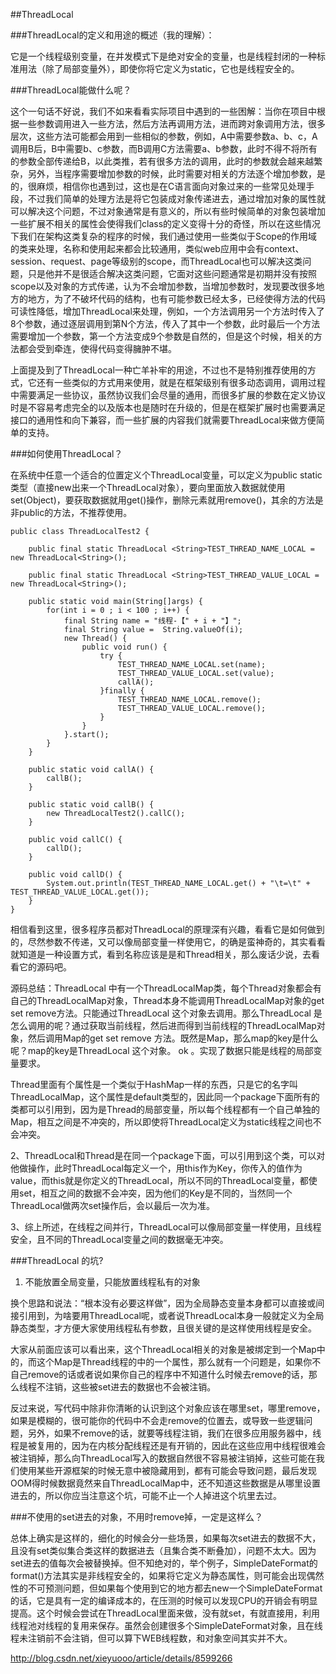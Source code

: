 

##ThreadLocal

###ThreadLocal的定义和用途的概述（我的理解）：

它是一个线程级别变量，在并发模式下是绝对安全的变量，也是线程封闭的一种标准用法（除了局部变量外），即使你将它定义为static，它也是线程安全的。



###ThreadLocal能做什么呢？

这个一句话不好说，我们不如来看看实际项目中遇到的一些困解：当你在项目中根据一些参数调用进入一些方法，然后方法再调用方法，进而跨对象调用方法，很多层次，这些方法可能都会用到一些相似的参数，例如，A中需要参数a、b、c，A调用B后，B中需要b、c参数，而B调用C方法需要a、b参数，此时不得不将所有的参数全部传递给B，以此类推，若有很多方法的调用，此时的参数就会越来越繁杂，另外，当程序需要增加参数的时候，此时需要对相关的方法逐个增加参数，是的，很麻烦，相信你也遇到过，这也是在C语言面向对象过来的一些常见处理手段，不过我们简单的处理方法是将它包装成对象传递进去，通过增加对象的属性就可以解决这个问题，不过对象通常是有意义的，所以有些时候简单的对象包装增加一些扩展不相关的属性会使得我们class的定义变得十分的奇怪，所以在这些情况下我们在架构这类复杂的程序的时候，我们通过使用一些类似于Scope的作用域的类来处理，名称和使用起来都会比较通用，类似web应用中会有context、session、request、page等级别的scope，而ThreadLocal也可以解决这类问题，只是他并不是很适合解决这类问题，它面对这些问题通常是初期并没有按照scope以及对象的方式传递，认为不会增加参数，当增加参数时，发现要改很多地方的地方，为了不破坏代码的结构，也有可能参数已经太多，已经使得方法的代码可读性降低，增加ThreadLocal来处理，例如，一个方法调用另一个方法时传入了8个参数，通过逐层调用到第N个方法，传入了其中一个参数，此时最后一个方法需要增加一个参数，第一个方法变成9个参数是自然的，但是这个时候，相关的方法都会受到牵连，使得代码变得臃肿不堪。

上面提及到了ThreadLocal一种亡羊补牢的用途，不过也不是特别推荐使用的方式，它还有一些类似的方式用来使用，就是在框架级别有很多动态调用，调用过程中需要满足一些协议，虽然协议我们会尽量的通用，而很多扩展的参数在定义协议时是不容易考虑完全的以及版本也是随时在升级的，但是在框架扩展时也需要满足接口的通用性和向下兼容，而一些扩展的内容我们就需要ThreadLocal来做方便简单的支持。


###如何使用ThreadLocal？

在系统中任意一个适合的位置定义个ThreadLocal变量，可以定义为public static类型（直接new出来一个ThreadLocal对象），要向里面放入数据就使用set(Object)，要获取数据就用get()操作，删除元素就用remove()，其余的方法是非public的方法，不推荐使用。

	public class ThreadLocalTest2 {
	
		public final static ThreadLocal <String>TEST_THREAD_NAME_LOCAL = new ThreadLocal<String>();

		public final static ThreadLocal <String>TEST_THREAD_VALUE_LOCAL = new ThreadLocal<String>();
	
		public static void main(String[]args) {
			for(int i = 0 ; i < 100 ; i++) {
				final String name = "线程-【" + i + "】";
				final String value =  String.valueOf(i);
				new Thread() {
					public void run() {
						try {
							TEST_THREAD_NAME_LOCAL.set(name);
							TEST_THREAD_VALUE_LOCAL.set(value);
							callA();
						}finally {
							TEST_THREAD_NAME_LOCAL.remove();
							TEST_THREAD_VALUE_LOCAL.remove();
						}
					}
				}.start();
			}
		}
	
		public static void callA() {
			callB();
		}
	
		public static void callB() {
			new ThreadLocalTest2().callC();
		}
	
		public void callC() {
			callD();
		}
	
		public void callD() {
			System.out.println(TEST_THREAD_NAME_LOCAL.get() + "\t=\t" + TEST_THREAD_VALUE_LOCAL.get());
		}
	}


相信看到这里，很多程序员都对ThreadLocal的原理深有兴趣，看看它是如何做到的，尽然参数不传递，又可以像局部变量一样使用它，的确是蛮神奇的，其实看看就知道是一种设置方式，看到名称应该是是和Thread相关，那么废话少说，去看看它的源码吧。

源码总结：ThreadLocal 中有一个ThreadLocalMap类，每个Thread对象都会有自己的ThreadLocalMap对象，Thread本身不能调用ThreadLocalMap对象的get set remove方法。只能通过ThreadLocal 这个对象去调用。那么ThreadLocal 是怎么调用的呢？通过获取当前线程，然后进而得到当前线程的ThreadLocalMap对象，然后调用Map的get set remove 方法。既然是Map，那么map的key是什么呢？map的key是ThreadLocal 这个对象。 ok 。实现了数据只能是线程的局部变量要求。
 
 
Thread里面有个属性是一个类似于HashMap一样的东西，只是它的名字叫ThreadLocalMap，这个属性是default类型的，因此同一个package下面所有的类都可以引用到，因为是Thread的局部变量，所以每个线程都有一个自己单独的Map，相互之间是不冲突的，所以即使将ThreadLocal定义为static线程之间也不会冲突。

2、ThreadLocal和Thread是在同一个package下面，可以引用到这个类，可以对他做操作，此时ThreadLocal每定义一个，用this作为Key，你传入的值作为value，而this就是你定义的ThreadLocal，所以不同的ThreadLocal变量，都使用set，相互之间的数据不会冲突，因为他们的Key是不同的，当然同一个ThreadLocal做两次set操作后，会以最后一次为准。

3、综上所述，在线程之间并行，ThreadLocal可以像局部变量一样使用，且线程安全，且不同的ThreadLocal变量之间的数据毫无冲突。











###ThreadLocal 的坑?

1. 不能放置全局变量，只能放置线程私有的对象

换个思路和说法：“根本没有必要这样做”，因为全局静态变量本身都可以直接或间接引用到，为啥要用ThreadLocal呢，或者说ThreadLocal本身一般就定义为全局静态类型，才方便大家使用线程私有参数，且很关键的是这样使用线程是安全。


大家从前面应该可以看出来，这个ThreadLocal相关的对象是被绑定到一个Map中的，而这个Map是Thread线程的中的一个属性，那么就有一个问题是，如果你不自己remove的话或者说如果你自己的程序中不知道什么时候去remove的话，那么线程不注销，这些被set进去的数据也不会被注销。

反过来说，写代码中除非你清晰的认识到这个对象应该在哪里set，哪里remove，如果是模糊的，很可能你的代码中不会走remove的位置去，或导致一些逻辑问题，另外，如果不remove的话，就要等线程注销，我们在很多应用服务器中，线程是被复用的，因为在内核分配线程还是有开销的，因此在这些应用中线程很难会被注销掉，那么向ThreadLocal写入的数据自然很不容易被注销掉，这些可能在我们使用某些开源框架的时候无意中被隐藏用到，都有可能会导致问题，最后发现OOM得时候数据竟然来自ThreadLocalMap中，还不知道这些数据是从哪里设置进去的，所以你应当注意这个坑，可能不止一个人掉进这个坑里去过。


###不使用的set进去的对象，不用时remove掉，一定是这样么？

总体上确实是这样的，细化的时候会分一些场景，如果每次set进去的数据不大，且没有set类似集合类这样的数据进去（且集合类不断叠加），问题不太大。因为set进去的值每次会被替换掉。但不知绝对的，举个例子，SimpleDateFormat的format()方法其实是非线程安全的，如果将它定义为静态属性，则可能会出现偶然性的不可预测问题，但如果每个使用到它的地方都去new一个SimpleDateFormat的话，它是具有一定的编译成本的，在压测的时候可以发现CPU的开销会有明显提高。这个时候会尝试在ThreadLocal里面来做，没有就set，有就直接用，利用线程池对线程的复用来保存。虽然会创建很多个SimpleDateFormat对象，且在线程未注销前不会注销，但可以算下WEB线程数，和对象空间其实并不大。


http://blog.csdn.net/xieyuooo/article/details/8599266
